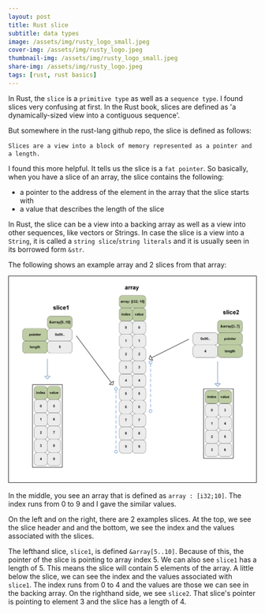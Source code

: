 ```yaml
---
layout: post
title: Rust slice
subtitle: data types
image: /assets/img/rusty_logo_small.jpeg
cover-img: /assets/img/rusty_logo.jpeg
thumbnail-img: /assets/img/rusty_logo_small.jpeg
share-img: /assets/img/rusty_logo.jpeg
tags: [rust, rust basics]
---
```


In Rust, the `slice` is a `primitive type` as well as a `sequence type`. I found slices very confusing at first. In the Rust book, slices are defined as 'a dynamically-sized view into a contiguous sequence'. 

But somewhere in the rust-lang github repo, the slice is defined as follows:

```
Slices are a view into a block of memory represented as a pointer and a length.
```

I found this more helpful. It tells us the slice is a `fat pointer`. So basically, when you have a slice of an array, the slice contains the following:
- a pointer to the address of the element in the array that the slice starts with
- a value that describes the length of the slice

In Rust, the slice can be a view into a backing array as well as a view into other sequences, like vectors or Strings. In case the slice is a view into a `String`, it is called a `string slice`/`string literals` and it is usually seen in its borrowed form `&str`.

The following shows an example array and 2 slices from that array:

![Rust slice](/assets/img/rust_slice.png "Rust slice")


In the middle, you see an array that is defined as `array : [i32;10]`. The index runs from 0 to 9 and I gave the similar values.

On the left and on the right, there are 2 examples slices. At the top, we see the slice header and and the bottom, we see the index and the values associated with the slices.

The lefthand slice, `slice1`, is defined `&array[5..10]`. Because of this, the pointer of the slice is pointing to array index 5. We can also see `slice1` has a length of 5. This means the slice will contain 5 elements of the array. A little below the slice, we can see the index and the values associated with `slice1`. The index runs from 0 to 4 and the values are those we can see in the backing array. On the righthand side, we see `slice2`. That slice's pointer is pointing to element 3 and the slice has a length of 4.